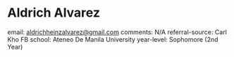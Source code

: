 # Aldrich Alvarez

email: aldrichheinzalvarez@gmail.com
comments: N/A
referral-source: Carl Kho FB
school: Ateneo De Manila University
year-level: Sophomore (2nd Year)